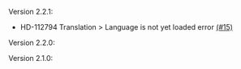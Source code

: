 Version 2.2.1:
 - HD-112794 Translation > Language is not yet loaded error [(#15)](https://github.com/com/anyTV/pull/15)

Version 2.2.0:


Version 2.1.0:


